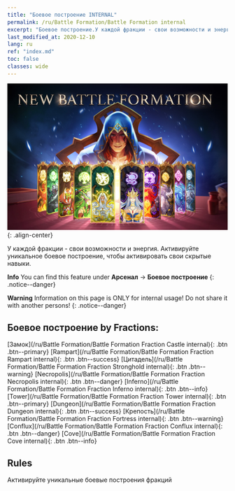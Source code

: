 ```yaml
---
title: "Боевое построение INTERNAL"
permalink: /ru/Battle Formation/Battle Formation internal
excerpt: "Боевое построение.У каждой фракции - свои возможности и энергия. Активируйте уникальное боевое построение, чтобы активировать свои скрытые навыки."
last_modified_at: 2020-12-10
lang: ru
ref: "index.md"
toc: false
classes: wide
---
```


![image-center](/assets/images/newBattleFormation.jpg){: .align-center}

  У каждой фракции - свои возможности и энергия. Активируйте уникальное боевое построение, чтобы активировать свои скрытые навыки.

**Info** You can find this feature under **Арсенал** -> **Боевое построение** 
{: .notice--danger}

**Warning** Information on this page is ONLY for internal usage! Do not share it with another persons!
{: .notice--danger}

## Боевое построение by Fractions: 

  [Замок](/ru/Battle Formation/Battle Formation Fraction Castle internal){: .btn .btn--primary} [Rampart](/ru/Battle Formation/Battle Formation Fraction Rampart internal){: .btn .btn--success} [Цитадель](/ru/Battle Formation/Battle Formation Fraction Stronghold internal){: .btn .btn--warning} [Necropolis](/ru/Battle Formation/Battle Formation Fraction Necropolis internal){: .btn .btn--danger} [Inferno](/ru/Battle Formation/Battle Formation Fraction Inferno internal){: .btn .btn--info} [Tower](/ru/Battle Formation/Battle Formation Fraction Tower internal){: .btn .btn--primary} [Dungeon](/ru/Battle Formation/Battle Formation Fraction Dungeon internal){: .btn .btn--success} [Крепость](/ru/Battle Formation/Battle Formation Fraction Fortress internal){: .btn .btn--warning} [Conflux](/ru/Battle Formation/Battle Formation Fraction Conflux internal){: .btn .btn--danger} [Cove](/ru/Battle Formation/Battle Formation Fraction Cove internal){: .btn .btn--info} 

## Rules

  Активируйте уникальные боевые построения фракций

<br/>